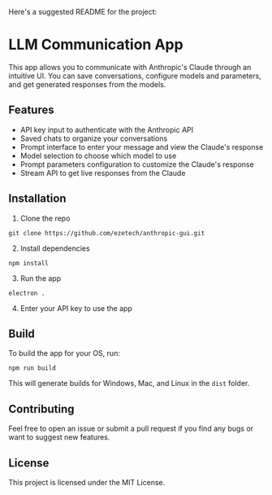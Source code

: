 Here's a suggested README for the project:

# LLM Communication App

This app allows you to communicate with Anthropic's Claude through an intuitive UI. You can save conversations, configure models and parameters, and get generated responses from the models.

## Features

- API key input to authenticate with the Anthropic API
- Saved chats to organize your conversations
- Prompt interface to enter your message and view the Claude's response
- Model selection to choose which model to use
- Prompt parameters configuration to customize the Claude's response
- Stream API to get live responses from the Claude

## Installation

1. Clone the repo
```
git clone https://github.com/ezetech/anthropic-gui.git
```

2. Install dependencies
```
npm install
```

3. Run the app
```
electron .
```

4. Enter your API key to use the app

## Build

To build the app for your OS, run:

```
npm run build
```

This will generate builds for Windows, Mac, and Linux in the `dist` folder.

## Contributing

Feel free to open an issue or submit a pull request if you find any bugs or want to suggest new features.

## License

This project is licensed under the MIT License.
